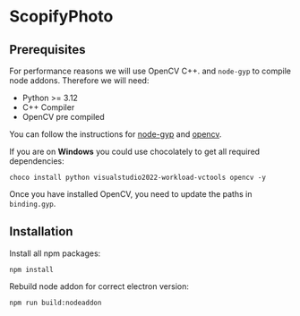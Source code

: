 # ScopifyPhoto

## Prerequisites

For performance reasons we will use OpenCV C++. and `node-gyp` to compile node addons. Therefore we will need:

- Python >= 3.12
- C++ Compiler
- OpenCV pre compiled

You can follow the instructions for [node-gyp](https://github.com/nodejs/node-gyp#Installation) and [opencv](https://github.com/opencv/opencv).

If you are on **Windows** you could use chocolately to get all required dependencies:

```
choco install python visualstudio2022-workload-vctools opencv -y
```

Once you have installed OpenCV, you need to update the paths in `binding.gyp`.

## Installation

Install all npm packages:

```
npm install
```

Rebuild node addon for correct electron version:

```
npm run build:nodeaddon
```

